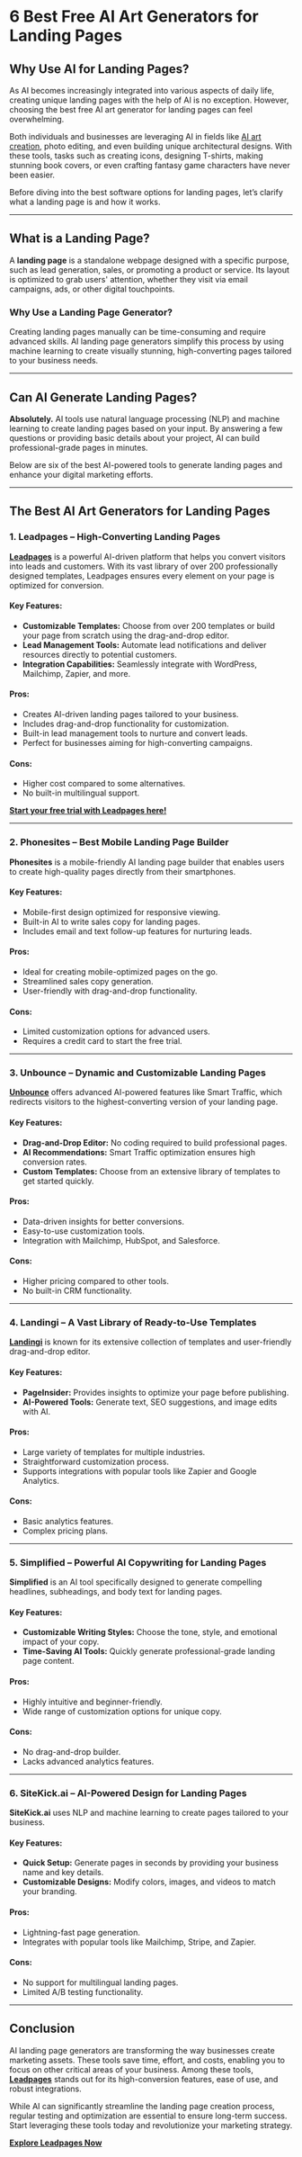 # 6 Best Free AI Art Generators for Landing Pages

<article>

## Why Use AI for Landing Pages?

As AI becomes increasingly integrated into various aspects of daily life, creating unique landing pages with the help of AI is no exception. However, choosing the best free AI art generator for landing pages can feel overwhelming.

Both individuals and businesses are leveraging AI in fields like [AI art creation](https://bit.ly/LEadPages), photo editing, and even building unique architectural designs. With these tools, tasks such as creating icons, designing T-shirts, making stunning book covers, or even crafting fantasy game characters have never been easier.

Before diving into the best software options for landing pages, let’s clarify what a landing page is and how it works.

---

## What is a Landing Page?

A **landing page** is a standalone webpage designed with a specific purpose, such as lead generation, sales, or promoting a product or service. Its layout is optimized to grab users' attention, whether they visit via email campaigns, ads, or other digital touchpoints.

### Why Use a Landing Page Generator?

Creating landing pages manually can be time-consuming and require advanced skills. AI landing page generators simplify this process by using machine learning to create visually stunning, high-converting pages tailored to your business needs.

---

## Can AI Generate Landing Pages?

**Absolutely.** AI tools use natural language processing (NLP) and machine learning to create landing pages based on your input. By answering a few questions or providing basic details about your project, AI can build professional-grade pages in minutes.

Below are six of the best AI-powered tools to generate landing pages and enhance your digital marketing efforts.

---

## The Best AI Art Generators for Landing Pages

### 1. Leadpages – High-Converting Landing Pages

[**Leadpages**](https://bit.ly/LEadPages) is a powerful AI-driven platform that helps you convert visitors into leads and customers. With its vast library of over 200 professionally designed templates, Leadpages ensures every element on your page is optimized for conversion.

#### Key Features:
- **Customizable Templates:** Choose from over 200 templates or build your page from scratch using the drag-and-drop editor.
- **Lead Management Tools:** Automate lead notifications and deliver resources directly to potential customers.
- **Integration Capabilities:** Seamlessly integrate with WordPress, Mailchimp, Zapier, and more.

#### Pros:
- Creates AI-driven landing pages tailored to your business.
- Includes drag-and-drop functionality for customization.
- Built-in lead management tools to nurture and convert leads.
- Perfect for businesses aiming for high-converting campaigns.

#### Cons:
- Higher cost compared to some alternatives.
- No built-in multilingual support.

[**Start your free trial with Leadpages here!**](https://bit.ly/LEadPages)

---

### 2. Phonesites – Best Mobile Landing Page Builder

**Phonesites** is a mobile-friendly AI landing page builder that enables users to create high-quality pages directly from their smartphones.

#### Key Features:
- Mobile-first design optimized for responsive viewing.
- Built-in AI to write sales copy for landing pages.
- Includes email and text follow-up features for nurturing leads.

#### Pros:
- Ideal for creating mobile-optimized pages on the go.
- Streamlined sales copy generation.
- User-friendly with drag-and-drop functionality.

#### Cons:
- Limited customization options for advanced users.
- Requires a credit card to start the free trial.

---

### 3. Unbounce – Dynamic and Customizable Landing Pages

[**Unbounce**](https://bit.ly/LEadPages) offers advanced AI-powered features like Smart Traffic, which redirects visitors to the highest-converting version of your landing page.

#### Key Features:
- **Drag-and-Drop Editor:** No coding required to build professional pages.
- **AI Recommendations:** Smart Traffic optimization ensures high conversion rates.
- **Custom Templates:** Choose from an extensive library of templates to get started quickly.

#### Pros:
- Data-driven insights for better conversions.
- Easy-to-use customization tools.
- Integration with Mailchimp, HubSpot, and Salesforce.

#### Cons:
- Higher pricing compared to other tools.
- No built-in CRM functionality.

---

### 4. Landingi – A Vast Library of Ready-to-Use Templates

[**Landingi**](https://bit.ly/LEadPages) is known for its extensive collection of templates and user-friendly drag-and-drop editor.

#### Key Features:
- **PageInsider:** Provides insights to optimize your page before publishing.
- **AI-Powered Tools:** Generate text, SEO suggestions, and image edits with AI.

#### Pros:
- Large variety of templates for multiple industries.
- Straightforward customization process.
- Supports integrations with popular tools like Zapier and Google Analytics.

#### Cons:
- Basic analytics features.
- Complex pricing plans.

---

### 5. Simplified – Powerful AI Copywriting for Landing Pages

**Simplified** is an AI tool specifically designed to generate compelling headlines, subheadings, and body text for landing pages.

#### Key Features:
- **Customizable Writing Styles:** Choose the tone, style, and emotional impact of your copy.
- **Time-Saving AI Tools:** Quickly generate professional-grade landing page content.

#### Pros:
- Highly intuitive and beginner-friendly.
- Wide range of customization options for unique copy.

#### Cons:
- No drag-and-drop builder.
- Lacks advanced analytics features.

---

### 6. SiteKick.ai – AI-Powered Design for Landing Pages

**SiteKick.ai** uses NLP and machine learning to create pages tailored to your business.

#### Key Features:
- **Quick Setup:** Generate pages in seconds by providing your business name and key details.
- **Customizable Designs:** Modify colors, images, and videos to match your branding.

#### Pros:
- Lightning-fast page generation.
- Integrates with popular tools like Mailchimp, Stripe, and Zapier.

#### Cons:
- No support for multilingual landing pages.
- Limited A/B testing functionality.

---

## Conclusion

AI landing page generators are transforming the way businesses create marketing assets. These tools save time, effort, and costs, enabling you to focus on other critical areas of your business. Among these tools, [**Leadpages**](https://bit.ly/LEadPages) stands out for its high-conversion features, ease of use, and robust integrations.

While AI can significantly streamline the landing page creation process, regular testing and optimization are essential to ensure long-term success. Start leveraging these tools today and revolutionize your marketing strategy.

[**Explore Leadpages Now**](https://bit.ly/LEadPages)

</article>
